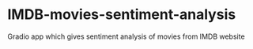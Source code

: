 # IMDB-movies-sentiment-analysis
Gradio app which gives sentiment analysis of movies from IMDB website
